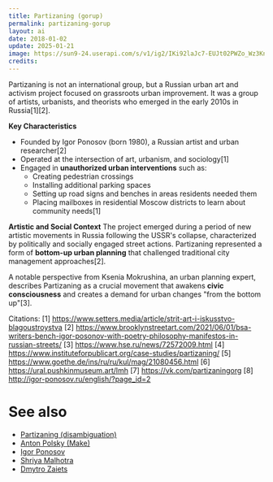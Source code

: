 ```yaml
---
title: Partizaning (gorup)
permalink: partizaning-gorup
layout: ai
date: 2018-01-02
update: 2025-01-21
image: https://sun9-24.userapi.com/s/v1/ig2/IKi92laJc7-EUJt02PWZo_Wz3KnBeC1ifhLg408ty7TfE6kF8h12AeveVDvuxbf4ttnwX2O55HrMR7MDr0yAzVzW.jpg?quality=95&as=32x43%2C48x64%2C72x96%2C108x144%2C160x213%2C240x320%2C360x479%2C480x639%2C540x719%2C640x852%2C720x959%2C961x1280&from=bu&u=5s3j0r7xLAkHCKE4rkTN6TP69gqaplREMKlZSrJNqvU&cs=606x807
credits:
---
```


Partizaning is not an international group, but a Russian urban art and activism project focused on grassroots urban improvement. It was a group of artists, urbanists, and theorists who emerged in the early 2010s in Russia[1][2].

**Key Characteristics**
- Founded by Igor Ponosov (born 1980), a Russian artist and urban researcher[2]
- Operated at the intersection of art, urbanism, and sociology[1]
- Engaged in **unauthorized urban interventions** such as:
  - Creating pedestrian crossings
  - Installing additional parking spaces
  - Setting up road signs and benches in areas residents needed them
  - Placing mailboxes in residential Moscow districts to learn about community needs[1]

**Artistic and Social Context**
The project emerged during a period of new artistic movements in Russia following the USSR's collapse, characterized by politically and socially engaged street actions. Partizaning represented a form of **bottom-up urban planning** that challenged traditional city management approaches[2].

A notable perspective from Ksenia Mokrushina, an urban planning expert, describes Partizaning as a crucial movement that awakens **civic consciousness** and creates a demand for urban changes "from the bottom up"[3].

Citations:
[1] https://www.setters.media/article/strit-art-i-iskusstvo-blagoustroystva
[2] https://www.brooklynstreetart.com/2021/06/01/bsa-writers-bench-igor-posonov-with-poetry-philosophy-manifestos-in-russian-streets/
[3] https://www.hse.ru/news/72572009.html
[4] https://www.instituteforpublicart.org/case-studies/partizaning/
[5] https://www.goethe.de/ins/ru/ru/kul/mag/21080456.html
[6] https://ural.pushkinmuseum.art/lmh
[7] https://vk.com/partizaningorg
[8] http://igor-ponosov.ru/english/?page_id=2


# See also

+ [Partizaning (disambiguation)](partizaning-disambiguation)
+ [Anton Polsky (Make)](polsky-anton-make)
+ [Igor Ponosov](ponosov-igor)
+ [Shriya Malhotra](malhotra-shriya)
+ [Dmytro Zaiets](zaiets-dmytro)
